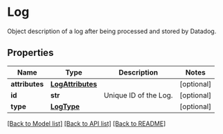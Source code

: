 # Log

Object description of a log after being processed and stored by Datadog.
## Properties
Name | Type | Description | Notes
------------ | ------------- | ------------- | -------------
**attributes** | [**LogAttributes**](LogAttributes.md) |  | [optional] 
**id** | **str** | Unique ID of the Log. | [optional] 
**type** | [**LogType**](LogType.md) |  | [optional] 

[[Back to Model list]](README.md#documentation-for-models) [[Back to API list]](README.md#documentation-for-api-endpoints) [[Back to README]](README.md)


